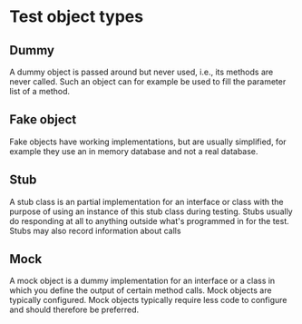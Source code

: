 # Test object types

## Dummy
A dummy object is passed around but never used, i.e., its methods are never called. 
Such an object can for example be used to fill the parameter list of a method.

## Fake object
Fake objects have working implementations, but are usually simplified, 
for example they use an in memory database and not a real database.

## Stub
A stub class is an partial implementation for an interface or class with 
the purpose of using an instance of this stub class during testing. 
Stubs usually do responding at all to anything outside what's programmed in for the test. 
Stubs may also record information about calls

## Mock
A mock object is a dummy implementation for an interface or a class 
in which you define the output of certain method calls.
Mock objects are typically configured. 
Mock objects typically require less code to configure and should therefore be preferred.




